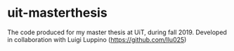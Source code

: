 # uit-masterthesis
The code produced for my master thesis at UiT, during fall 2019. 
Developed in collaboration with Luigi Luppino (https://github.com/llu025)
